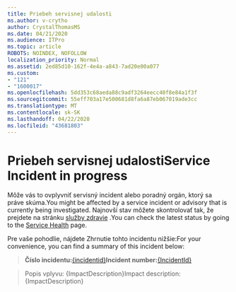 ```yaml
---
title: Priebeh servisnej udalosti
ms.author: v-crytho
author: CrystalThomasMS
ms.date: 04/21/2020
ms.audience: ITPro
ms.topic: article
ROBOTS: NOINDEX, NOFOLLOW
localization_priority: Normal
ms.assetid: 2ed85d10-162f-4e4a-a843-7ad20e00a077
ms.custom:
- "121"
- "1600017"
ms.openlocfilehash: 5dd353c68aeda88c9adf3264eecc40f8e84a1f3f
ms.sourcegitcommit: 55eff703a17e500681d8fa6a87eb067019ade3cc
ms.translationtype: MT
ms.contentlocale: sk-SK
ms.lasthandoff: 04/22/2020
ms.locfileid: "43681803"
---
```

# <a name="service-incident-in-progress"></a><span data-ttu-id="9c916-102">Priebeh servisnej udalosti</span><span class="sxs-lookup"><span data-stu-id="9c916-102">Service Incident in progress</span></span>

<span data-ttu-id="9c916-103">Môže vás to ovplyvniť servisný incident alebo poradný orgán, ktorý sa práve skúma.</span><span class="sxs-lookup"><span data-stu-id="9c916-103">You might be affected by a service incident or advisory that is currently being investigated.</span></span> <span data-ttu-id="9c916-104">Najnovší stav môžete skontrolovať tak, že prejdete na stránku [služby zdravie](https://admin.microsoft.com/adminportal/home#/servicehealth) .</span><span class="sxs-lookup"><span data-stu-id="9c916-104">You can check the latest status by going to the [Service Health](https://admin.microsoft.com/adminportal/home#/servicehealth) page.</span></span>
  
<span data-ttu-id="9c916-105">Pre vaše pohodlie, nájdete Zhrnutie tohto incidentu nižšie:</span><span class="sxs-lookup"><span data-stu-id="9c916-105">For your convenience, you can find a summary of this incident below:</span></span>
  
> <span data-ttu-id="9c916-106">**Číslo incidentu:**[{incidentid}](https://admin.microsoft.com/adminportal/home#/servicehealth)</span><span class="sxs-lookup"><span data-stu-id="9c916-106">**Incident number:**[{IncidentId}](https://admin.microsoft.com/adminportal/home#/servicehealth)</span></span>
    
> <span data-ttu-id="9c916-107">Popis vplyvu: {ImpactDescription}</span><span class="sxs-lookup"><span data-stu-id="9c916-107">Impact description: {ImpactDescription}</span></span>
